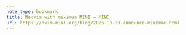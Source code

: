 ```yaml
---
note_type: bookmark
title: Neovim with maximum MINI – MINI
url: https://nvim-mini.org/blog/2025-10-13-announce-minimax.html
---
```


